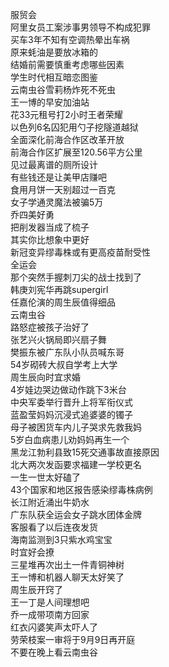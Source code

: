 服贸会  
阿里女员工案涉事男领导不构成犯罪  
买车3年不知有空调热晕出车祸  
原来蚝油是要放冰箱的  
结婚前需要慎重考虑哪些因素  
学生时代相互暗恋图鉴  
云南虫谷雪莉杨炸死不死虫  
王一博的早安加油站  
花33元租号打2小时王者荣耀  
以色列6名囚犯用勺子挖隧道越狱  
全面深化前海合作区改革开放  
前海合作区扩展至120.56平方公里  
见过最离谱的厕所设计  
有些钱还是让美甲店赚吧  
食用月饼一天别超过一百克  
女子学通灵魔法被骗5万  
乔四美好勇  
把削发器当成了梳子  
其实你比想象中更好  
新冠变异缪毒株或有更高疫苗耐受性  
全运会  
那个突然手握刺刀尖的战士找到了  
韩庚刘宪华再跳supergirl  
任嘉伦演的周生辰值得细品  
云南虫谷  
路怒症被孩子治好了  
张艺兴火锅局即兴扇子舞  
樊振东被广东队小队员喊东哥  
54岁砌砖大叔自学考上大学  
周生辰向时宜求婚  
4岁娃边哭边做动作跳下3米台  
中央军委举行晋升上将军衔仪式  
蓝盈莹妈妈沉浸式追婆婆的镯子  
母子被困货车内儿子哭求先救我妈  
5岁白血病患儿劝妈妈再生一个  
黑龙江勃利县致15死交通事故直接原因  
北大两次发函要求福建一学校更名  
一生一世太好磕了  
43个国家和地区报告感染缪毒株病例  
长江附近涌出牛奶水  
广东队获全运会女子跳水团体金牌  
客服看了以后连夜发货  
海南监测到3只紫水鸡宝宝  
时宜好会撩  
三星堆再次出土一件青铜神树  
王一博和机器人聊天太好笑了  
周生辰开窍了  
王一丁是人间理想吧  
乔一成带项南方回家  
红衣闪婆笑声太吓人了  
劳荣枝案一审将于9月9日再开庭  
不要在晚上看云南虫谷  
